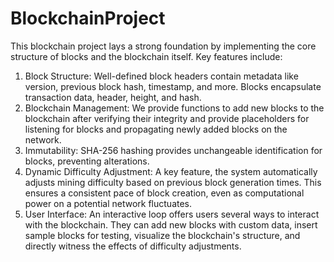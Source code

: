 # BlockchainProject

This blockchain project lays a strong foundation by implementing the core structure of blocks and the blockchain itself. Key features include:
1. Block Structure: Well-defined block headers contain metadata like version, previous block hash, timestamp, and more. Blocks encapsulate transaction data, header, height, and hash.
2. Blockchain Management: We provide functions to add new blocks to the blockchain after verifying their integrity and provide placeholders for listening for blocks and propagating newly added blocks on the network.
3. Immutability: SHA-256 hashing provides unchangeable identification for blocks, preventing alterations.
4. Dynamic Difficulty Adjustment: A key feature, the system automatically adjusts mining difficulty based on previous block generation times. This ensures a consistent pace of block creation, even as computational power on a potential network fluctuates.
5. User Interface: An interactive loop offers users several ways to interact with the blockchain. They can add new blocks with custom data, insert sample blocks for testing, visualize the blockchain's structure, and directly witness the effects of difficulty adjustments.
